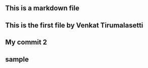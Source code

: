 ## This is a markdown file
## This is the first file by Venkat Tirumalasetti
## 
## My commit 2
## sample


